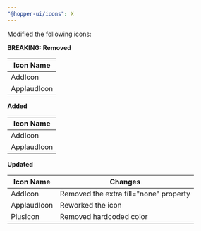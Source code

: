 ```yaml
---
"@hopper-ui/icons": X
---
```


Modified the following icons:

**BREAKING: Removed**

| Icon Name                            |
| ------------------------------------ |
| AddIcon                              |
| ApplaudIcon                          |

**Added**

| Icon Name                            |
| ------------------------------------ |
| AddIcon                              |
| ApplaudIcon                          |

**Updated**

| Icon Name                            | Changes                                 |
| ------------------------------------ | --------------------------------------- |
| AddIcon                              | Removed the extra fill="none" property  |
| ApplaudIcon                          | Reworked the icon                       |
| PlusIcon                             | Removed hardcoded color                 |
